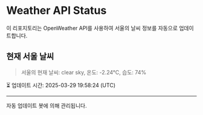 
# Weather API Status

이 리포지토리는 OpenWeather API를 사용하여 서울의 날씨 정보를 자동으로 업데이트합니다.

## 현재 서울 날씨
> 서울의 현재 날씨: clear sky, 온도: -2.24°C, 습도: 74%

⏳ 업데이트 시간: 2025-03-29 19:58:24 (UTC)

---
자동 업데이트 봇에 의해 관리됩니다.
